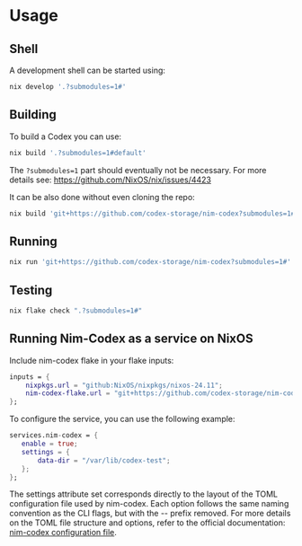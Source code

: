# Usage

## Shell

A development shell can be started using:
```sh
nix develop '.?submodules=1#'
```

## Building

To build a Codex you can use:
```sh
nix build '.?submodules=1#default'
```
The `?submodules=1` part should eventually not be necessary.
For more details see:
https://github.com/NixOS/nix/issues/4423

It can be also done without even cloning the repo:
```sh
nix build 'git+https://github.com/codex-storage/nim-codex?submodules=1#'
```

## Running

```sh
nix run 'git+https://github.com/codex-storage/nim-codex?submodules=1#''
```

## Testing

```sh
nix flake check ".?submodules=1#"
```

## Running Nim-Codex as a service on NixOS

Include nim-codex flake in your flake inputs:
```nix
inputs = {
    nixpkgs.url = "github:NixOS/nixpkgs/nixos-24.11";
    nim-codex-flake.url = "git+https://github.com/codex-storage/nim-codex?submodules=1#";
};
```

To configure the service, you can use the following example:
```nix
services.nim-codex = {
   enable = true;
   settings = {
       data-dir = "/var/lib/codex-test";
   };
};
```
The settings attribute set corresponds directly to the layout of the TOML configuration file 
used by nim-codex. Each option follows the same naming convention as the CLI flags, but 
with the -- prefix removed. For more details on the TOML file structure and options, 
refer to the official documentation: [nim-codex configuration file](https://docs.codex.storage/learn/run#configuration-file).